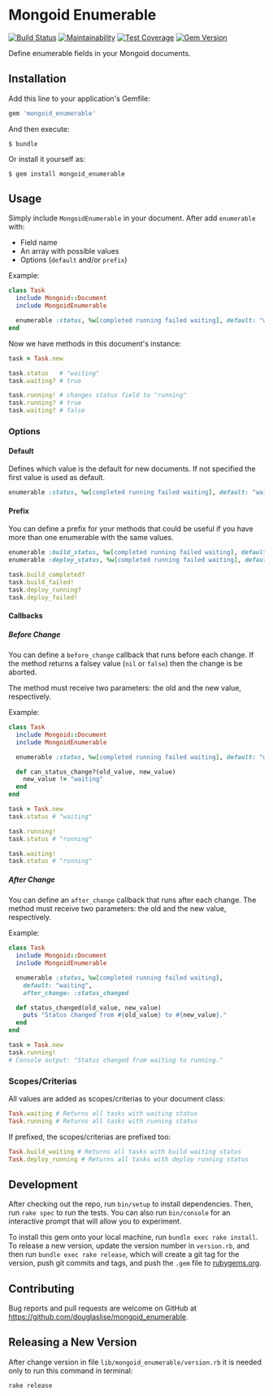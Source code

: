 # Mongoid Enumerable

[![Build Status](https://travis-ci.org/douglaslise/mongoid_enumerable.svg?branch=master)](https://travis-ci.org/douglaslise/mongoid_enumerable)
[![Maintainability](https://api.codeclimate.com/v1/badges/bc09bc91c31fed14924a/maintainability)](https://codeclimate.com/github/douglaslise/mongoid_enumerable/maintainability)
[![Test Coverage](https://api.codeclimate.com/v1/badges/bc09bc91c31fed14924a/test_coverage)](https://codeclimate.com/github/douglaslise/mongoid_enumerable/test_coverage)
[![Gem Version](https://badge.fury.io/rb/mongoid_enumerable.svg)](https://badge.fury.io/rb/mongoid_enumerable)

Define enumerable fields in your Mongoid documents.

## Installation

Add this line to your application's Gemfile:

```ruby
gem 'mongoid_enumerable'
```

And then execute:

    $ bundle

Or install it yourself as:

    $ gem install mongoid_enumerable

## Usage
Simply include `MongoidEnumerable` in your document.
After add `enumerable` with:
 - Field name
 - An array with possible values
 - Options (`default` and/or `prefix`)

Example:

```ruby
class Task
  include Mongoid::Document
  include MongoidEnumerable

  enumerable :status, %w[completed running failed waiting], default: "waiting"
end
```

Now we have methods in this document's instance:
```ruby
task = Task.new

task.status   # "waiting"
task.waiting? # true

task.running! # changes status field to "running"
task.running? # true
task.waiting? # false
```

### Options
#### Default
Defines which value is the default for new documents. If not specified the first value is used as default.
```ruby
enumerable :status, %w[completed running failed waiting], default: "waiting"
```
#### Prefix
You can define a prefix for your methods that could be useful if you have more than one enumerable with the same values.
```ruby
enumerable :build_status, %w[completed running failed waiting], default: "waiting", prefix: "build_"
enumerable :deploy_status, %w[completed running failed waiting], default: "waiting", prefix: "deploy_"

task.build_completed?
task.build_failed!
task.deploy_running?
task.deploy_failed!
```
#### Callbacks
##### Before Change
You can define a `before_change` callback that runs before each change. If the method returns a falsey value (`nil` or `false`) then the change is be aborted.

The method must receive two parameters: the old and the new value, respectively.

Example:
```ruby
class Task
  include Mongoid::Document
  include MongoidEnumerable

  enumerable :status, %w[completed running failed waiting], default: "waiting", before_change: :can_status_change?

  def can_status_change?(old_value, new_value)
    new_value != "waiting"
  end
end

task = Task.new
task.status # "waiting"

task.running!
task.status # "running"

task.waiting!
task.status # "running"
```

##### After Change
You can define an `after_change` callback that runs after each change. The method must receive two parameters: the old and the new value, respectively.

Example:
```ruby
class Task
  include Mongoid::Document
  include MongoidEnumerable

  enumerable :status, %w[completed running failed waiting],
    default: "waiting",
    after_change: :status_changed

  def status_changed(old_value, new_value)
    puts "Status changed from #{old_value} to #{new_value}."
  end
end

task = Task.new
task.running!
# Console output: "Status changed from waiting to running."
```


### Scopes/Criterias
All values are added as scopes/criterias to your document class:
```ruby
Task.waiting # Returns all tasks with waiting status
Task.running # Returns all tasks with running status
```

If prefixed, the scopes/criterias are prefixed too:
```ruby
Task.build_waiting # Returns all tasks with build waiting status
Task.deploy_running # Returns all tasks with deploy running status
```

## Development

After checking out the repo, run `bin/setup` to install dependencies. Then, run `rake spec` to run the tests. You can also run `bin/console` for an interactive prompt that will allow you to experiment.

To install this gem onto your local machine, run `bundle exec rake install`. To release a new version, update the version number in `version.rb`, and then run `bundle exec rake release`, which will create a git tag for the version, push git commits and tags, and push the `.gem` file to [rubygems.org](https://rubygems.org).

## Contributing

Bug reports and pull requests are welcome on GitHub at https://github.com/douglaslise/mongoid_enumerable.

## Releasing a New Version
After change version in file `lib/mongoid_enumerable/version.rb` it is needed only to run this command in terminal:

```shell
rake release
```
